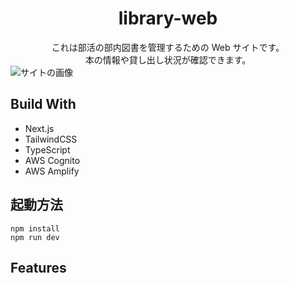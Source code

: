 # <center>library-web</center>

<center>これは部活の部内図書を管理するための Web サイトです。
<br>本の情報や貸し出し状況が確認できます。</center>
<img src="https://github.com/kurakke/library-web/blob/develop/src/assets/readme/site.png" alt="サイトの画像">

## Build With

-   Next.js
-   TailwindCSS
-   TypeScript
-   AWS Cognito
-   AWS Amplify

## 起動方法

```
npm install
npm run dev
```

## Features
